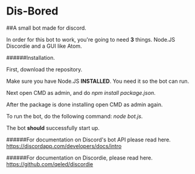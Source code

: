# Dis-Bored
##A small bot made for discord.

In order for this bot to work, you're going to need **3** things.
Node.JS
Discordie
and a GUI like Atom.

######Installation.

First, download the repository.

Make sure you have Node.JS **INSTALLED**. You need it so the bot can run.

Next open CMD as admin, and do *npm install package.json*.

After the package is done installing open CMD as admin again.

To run the bot, do the following command: *node bot.js*.

The bot **should** successfully start up.

######For documentation on Discord's bot API please read here.
https://discordapp.com/developers/docs/intro

######For documentation on Discordie, please read here.
https://github.com/qeled/discordie
